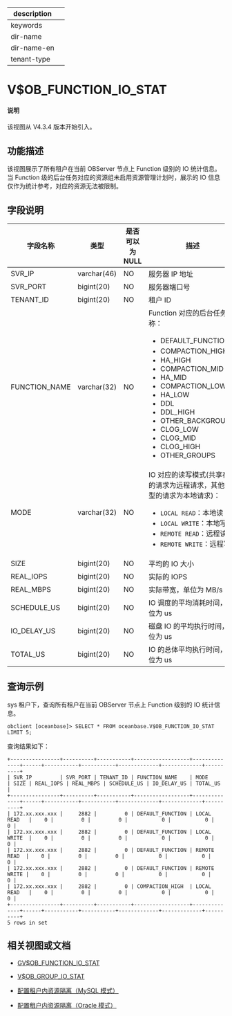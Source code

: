 |description||
|---|---|
|keywords||
|dir-name||
|dir-name-en||
|tenant-type||

# V$OB_FUNCTION_IO_STAT

<main id="notice" type='explain'>
<h4>说明</h4>
<p>该视图从 V4.3.4 版本开始引入。</p>
</main>

## 功能描述

该视图展示了所有租户在当前 OBServer 节点上 Function 级别的 IO 统计信息。当 Function 级的后台任务对应的资源组未启用资源管理计划时，展示的 IO 信息仅作为统计参考，对应的资源无法被限制。

## 字段说明

|             字段名称          |      类型    | 是否可以为 NULL |            描述                                            |
|------------------------------|--------------|----------------|------------------------------------------------------------|
| SVR_IP                       | varchar(46)  | NO             | 服务器 IP 地址     |
| SVR_PORT                     | bigint(20)   | NO             | 服务器端口号       |
| TENANT_ID                    | bigint(20)   | NO             | 租户 ID            |
| FUNCTION_NAME                | varchar(32)  | NO             | Function 对应的后台任务名称：<ul><li>DEFAULT_FUNCTION：</li> <li>COMPACTION_HIGH：</li> <li>HA_HIGH</li> <li>COMPACTION_MID</li> <li>HA_MID</li> <li>COMPACTION_LOW</li> <li>HA_LOW</li> <li>DDL</li> <li>DDL_HIGH</li> <li>OTHER_BACKGROUND</li> <li>CLOG_LOW</li> <li>CLOG_MID</li> <li>CLOG_HIGH</li> <li>OTHER_GROUPS</li></ul>    |
| MODE                         | varchar(32)  | NO             | IO 对应的读写模式(共享存储的请求为远程请求，其他类型的请求为本地请求)：<ul><li>`LOCAL READ`：本地读</li> <li>`LOCAL WRITE`：本地写</li> <li>`REMOTE READ`：远程读</li> <li>`REMOTE WRITE`：远程写</li></ul>    |
| SIZE                         | bigint(20)   | NO             | 平均的 IO 大小     |
| REAL_IOPS                    | bigint(20)   | NO             | 实际的 IOPS     |
| REAL_MBPS                    | bigint(20)   | NO             | 实际带宽，单位为 MB/s     |
| SCHEDULE_US                  | bigint(20)   | NO             | IO 调度的平均消耗时间，单位为 us     |
| IO_DELAY_US                  | bigint(20)   | NO             | 磁盘 IO 的平均执行时间，单位为 us     |
| TOTAL_US                     | bigint(20)   | NO             | IO 的总体平均执行时间，单位为 us     |

## 查询示例

sys 租户下，查询所有租户在当前 OBServer 节点上 Function 级别的 IO 统计信息。

```shell
obclient [oceanbase]> SELECT * FROM oceanbase.V$OB_FUNCTION_IO_STAT LIMIT 5;
```

查询结果如下：

```shell
+----------------+----------+-----------+------------------+--------------+------+-----------+-----------+-------------+-------------+----------+
| SVR_IP         | SVR_PORT | TENANT_ID | FUNCTION_NAME    | MODE         | SIZE | REAL_IOPS | REAL_MBPS | SCHEDULE_US | IO_DELAY_US | TOTAL_US |
+----------------+----------+-----------+------------------+--------------+------+-----------+-----------+-------------+-------------+----------+
| 172.xx.xxx.xxx |     2882 |         0 | DEFAULT_FUNCTION | LOCAL READ   |    0 |         0 |         0 |           0 |           0 |        0 |
| 172.xx.xxx.xxx |     2882 |         0 | DEFAULT_FUNCTION | LOCAL WRITE  |    0 |         0 |         0 |           0 |           0 |        0 |
| 172.xx.xxx.xxx |     2882 |         0 | DEFAULT_FUNCTION | REMOTE READ  |    0 |         0 |         0 |           0 |           0 |        0 |
| 172.xx.xxx.xxx |     2882 |         0 | DEFAULT_FUNCTION | REMOTE WRITE |    0 |         0 |         0 |           0 |           0 |        0 |
| 172.xx.xxx.xxx |     2882 |         0 | COMPACTION_HIGH  | LOCAL READ   |    0 |         0 |         0 |           0 |           0 |        0 |
+----------------+----------+-----------+------------------+--------------+------+-----------+-----------+-------------+-------------+----------+
5 rows in set
```

## 相关视图或文档

* [GV$OB_FUNCTION_IO_STAT](910.gv-ob_function_io_stat-of-sys-tenant.md)

* [V$OB_GROUP_IO_STAT](31120.v-ob_group_io_stat-of-sys-tenant.md)

* [配置租户内资源隔离（MySQL 模式）](../../../../600.manage/200.tenant-management/600.common-tenant-operations/300.resource-isolation/300.resource-isolation-of-mysql-mode/200.resource-isolation-at-user-level-of-mysql-mode.md)

* [配置租户内资源隔离（Oracle 模式）](../../../../600.manage/200.tenant-management/600.common-tenant-operations/300.resource-isolation/200.resource-isolation-of-oracle-mode/200.resource-isolation-at-user-level-of-oracle-mode.md)
